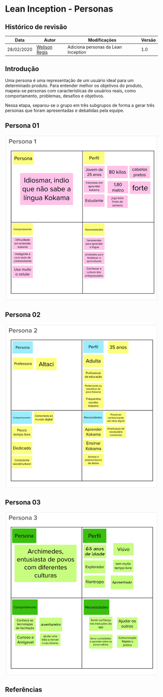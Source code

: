# Lean Inception - Personas

## Histórico de revisão

| Data       | Autor                                        | Modificações                                                     | Versão |
| ---------- | -------------------------------------------- | ---------------------------------------------------------------- | ------ |
| 28/02/2020 | [Welison Regis](https://github.com/WelisonR) | Adiciona personas da Lean Inception | 1.0    |

## Introdução

Uma persona é uma representação de um usuário ideal para um determinado produto. Para entender melhor os objetivos do produto, mapeia-se personas com características de usuários reais, como comportamento, problemas, desafios e objetivos.

Nessa etapa, separou-se o grupo em três subgrupos de forma a gerar três personas que foram apresentadas e debatidas pela equipe.

## Persona 01

![Persona 1](../../assets/img/lean-inception/persona-1.png)

## Persona 02

![Persona 2](../../assets/img/lean-inception/persona-2.png)

## Persona 03

![Persona 3](../../assets/img/lean-inception/persona-3.png)

## Referências

[^1]: CAROLI, Paulo. Exemplo de Lean Inception: EasyBola. 2018. Disponível em: https://www.caroli.org/easy-bola/. Acesso em: 28 fev. 2021.

